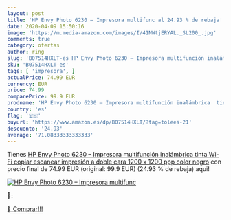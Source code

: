 ```yaml
---
layout: post
title: 'HP Envy Photo 6230 – Impresora multifunc al 24.93 % de rebaja'
date: 2020-04-09 15:50:16
image: 'https://m.media-amazon.com/images/I/41NWtjERYAL._SL200_.jpg'
comments: true
category: ofertas
author: ring
slug: 'B07514HXLT-es HP Envy Photo 6230 – Impresora multifunción inalámbrica...'
sku: 'B07514HXLT-es'
tags: [ 'impresora', ]
actualPrice: 74.99 EUR
currency: EUR
price: 74.99
comparePrice: 99.9 EUR
prodname: 'HP Envy Photo 6230 – Impresora multifunción inalámbrica  tinta  Wi-Fi  copiar  escanear  impresión a doble cara  1200 x 1200 ppp  color negro'
country: 'es'
flag: '🇪🇸'
buyurl: 'https://www.amazon.es/dp/B07514HXLT/?tag=tolees-21'
descuento: '24.93'
average: '71.08333333333333'
---
```


Tienes [HP Envy Photo 6230 – Impresora multifunción inalámbrica  tinta  Wi-Fi  copiar  escanear  impresión a doble cara  1200 x 1200 ppp  color negro](https://www.amazon.es/dp/B07514HXLT/?tag=tolees-21) con precio final de  74.99 EUR (original: 99.9 EUR) (24.93 %  de rebaja) aqui!

[![HP Envy Photo 6230 – Impresora multifunc](https://m.media-amazon.com/images/I/41NWtjERYAL._SL200_.jpg)](https://www.amazon.es/dp/B07514HXLT/?tag=tolees-21)

🔎:


[🛒 Comprar!!!](https://www.amazon.es/dp/B07514HXLT/?tag=tolees-21)
